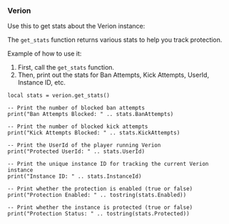 ### Verion

Use this to get stats about the Verion instance:

  The `get_stats` function returns various stats to help you track protection.

  Example of how to use it:

  1. First, call the `get_stats` function.
  2. Then, print out the stats for Ban Attempts, Kick Attempts, UserId, Instance ID, etc.
```
local stats = verion.get_stats()

-- Print the number of blocked ban attempts
print("Ban Attempts Blocked: " .. stats.BanAttempts)

-- Print the number of blocked kick attempts
print("Kick Attempts Blocked: " .. stats.KickAttempts)

-- Print the UserId of the player running Verion
print("Protected UserId: " .. stats.UserId)

-- Print the unique instance ID for tracking the current Verion instance
print("Instance ID: " .. stats.InstanceId)

-- Print whether the protection is enabled (true or false)
print("Protection Enabled: " .. tostring(stats.Enabled))

-- Print whether the instance is protected (true or false)
print("Protection Status: " .. tostring(stats.Protected))
```
